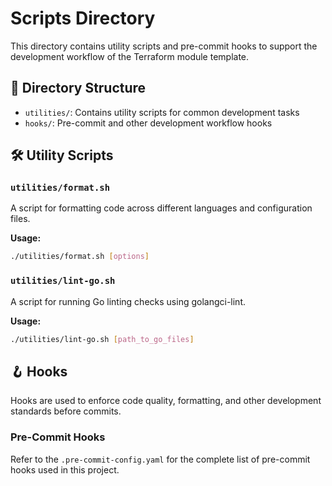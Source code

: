# Scripts Directory

This directory contains utility scripts and pre-commit hooks to support the development workflow of the Terraform module template.

## 📂 Directory Structure

- `utilities/`: Contains utility scripts for common development tasks
- `hooks/`: Pre-commit and other development workflow hooks

## 🛠 Utility Scripts

### `utilities/format.sh`
A script for formatting code across different languages and configuration files.

**Usage:**
```bash
./utilities/format.sh [options]
```

### `utilities/lint-go.sh`
A script for running Go linting checks using golangci-lint.

**Usage:**
```bash
./utilities/lint-go.sh [path_to_go_files]
```

## 🪝 Hooks

Hooks are used to enforce code quality, formatting, and other development standards before commits.

### Pre-Commit Hooks

Refer to the `.pre-commit-config.yaml` for the complete list of pre-commit hooks used in this project.
